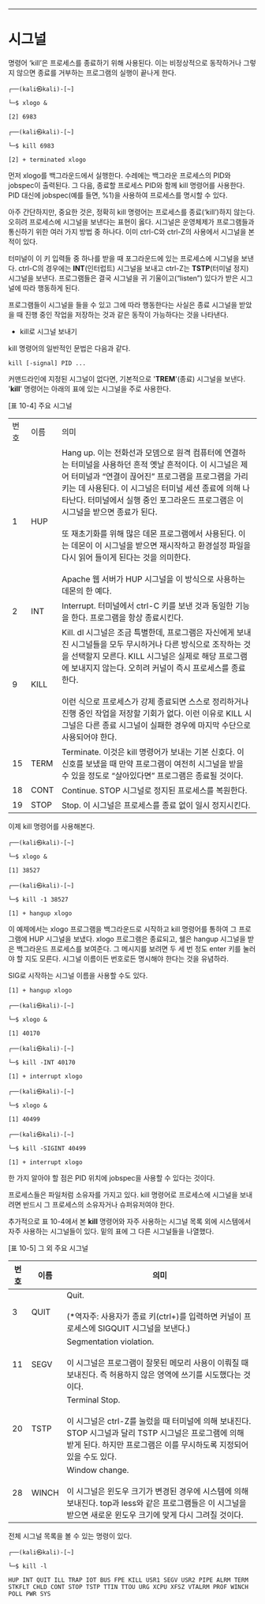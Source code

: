 

---
# 시그널


명령어 ‘kill’은 프로세스를 종료하기 위해 사용된다. 이는 비정상적으로 동작하거나 그렇지 않으면 종료를 거부하는 프로그램의 실행이 끝나게 한다.


``` shell
┌──(kali㉿kali)-[~]

└─$ xlogo &

[2] 6983

┌──(kali㉿kali)-[~]

└─$ kill 6983

[2] + terminated xlogo
```


먼저 xlogo를 백그라운드에서 실행한다. 수레에는 백그라운 프로세스의 PID와 jobspec이 출력된다. 그 다음, 종료할 프로세스 PID와 함께 kill 명령어를 사용한다. PID 대신에 jobspec(예를 들면, %1)을 사용하여 프로세스를 명시할 수 있다.

아주 간단하지만, 중요한 것은, 정확히 kill 명령어는 프로세스를 종료(‘kill’)하지 않는다. 오히려 프로세스에 시그널을 보낸다는 표현이 옳다. 시그널은 운영체제가 프로그램들과 통신하기 위한 여러 가지 방법 중 하나다. 이미 ctrl-C와 ctrl-Z의 사용에서 시그널을 본적이 있다.

터미널이 이 키 입력들 중 하나를 받을 때 포그라운드에 있는 프로세스에 시그널을 보낸다. ctrl-C의 경우에는 **INT**(인터럽트) 시그널을 보내고 ctrl-Z는 **TSTP**(터미널 정지) 시그널을 보낸다. 프로그램들은 결국 시그널을 귀 기울이고(“listen”) 있다가 받은 시그널에 따라 행동하게 된다.

프로그램들이 시그널을 들을 수 있고 그에 따라 행동한다는 사실은 종료 시그널을 받았을 때 진행 중인 작업을 저장하는 것과 같은 동작이 가능하다는 것을 나타낸다.


- kill로 시그널 보내기

kill 명령어의 일반적인 문법은 다음과 같다.

`kill [-signal] PID ...`


커맨드라인에 지정된 시그널이 없다면, 기본적으로 '**TREM**'(종료) 시그널을 보낸다. '**kill**' 명령어는 아래의 표에 있는 시그널을 주로 사용한다.


[표 10-4] 주요 시그널

|   |   |   |
|---|---|---|
|번호|이름|의미|
|1|HUP|Hang up. 이는 전화선과 모뎀으로 원격 컴퓨터에 연결하는 터미널을 사용하던 흔적 옛날 흔적이다. 이 시그널은 제어 터미널과 “연결이 끊어진” 프로그램을 프로그램을 가리키는 데 사용된다. 이 시그널은 터미널 세션 종료에 의해 나타난다. 터미널에서 실행 중인 포그라운드 프로그램은 이 시그널을 받으면 종료가 된다.<br><br>또 재초기화를 위해 많은 데몬 프로그램에서 사용된다. 이는 데몬이 이 시그널을 받으면 재시작하고 환경설정 파일을 다시 읽어 들이게 된다는 것을 의미한다.<br><br>Apache 웹 서버가 HUP 시그널을 이 방식으로 사용하는 데몬의 한 예다.|
|2|INT|Interrupt. 터미널에서 ctrl-C 키를 보낸 것과 동일한 기능을 한다. 프로그램을 항상 종료시킨다.|
|9|KILL|Kill. dl 시그널은 조금 특별한데, 프로그램은 자신에게 보내진 시그널들을 모두 무시하거나 다른 방식으로 조작하는 것을 선택할지 모른다. KILL 시그널은 실제로 해당 프로그램에 보내지지 않는다. 오히려 커널이 즉시 프로세스를 종료한다.<br><br>이런 식으로 프로세스가 강제 종료되면 스스로 정리하거나 진행 중인 작업을 저장할 기회가 없다. 이런 이유로 KILL 시그널은 다른 종료 시그널이 실패한 경우에 마지막 수단으로 사용되어야 한다.|
|15|TERM|Terminate. 이것은 kill 명령어가 보내는 기본 신호다. 이 신호를 보냈을 때 만약 프로그램이 여전히 시그널을 받을 수 있을 정도로 “살아있다면” 프로그램은 종료될 것이다.|
|18|CONT|Continue. STOP 시그널로 정지된 프로세스를 복원한다.|
|19|STOP|Stop. 이 시그널은 프로세스를 종료 없이 일시 정지시킨다.|


이제 kill 명령어를 사용해본다.

``` shell
┌──(kali㉿kali)-[~]

└─$ xlogo &

[1] 38527

┌──(kali㉿kali)-[~]

└─$ kill -1 38527

[1] + hangup xlogo
```


이 예제에서는 xlogo 프로그램을 백그라운드로 시작하고 kill 명령어를 통하여 그 프로그램에 HUP 시그널을 보냈다. xlogo 프로그램은 종료되고, 쉘은 hangup 시그널을 받은 백그라운드 프로세스를 보여준다. 그 메시지를 보려면 두 세 번 정도 enter 키를 눌러야 할 지도 모른다. 시그널 이름이든 번호로든 명시해야 한다는 것을 유념하라.


SIG로 시작하는 시그널 이름을 사용할 수도 있다.


``` shell
[1] + hangup xlogo

┌──(kali㉿kali)-[~]

└─$ xlogo &

[1] 40170

┌──(kali㉿kali)-[~]

└─$ kill -INT 40170

[1] + interrupt xlogo

┌──(kali㉿kali)-[~]

└─$ xlogo &

[1] 40499

┌──(kali㉿kali)-[~]

└─$ kill -SIGINT 40499

[1] + interrupt xlogo
```

한 가지 알아야 할 점은 PID 위치에 jobspec을 사용할 수 있다는 것이다.

프로세스들은 파일처럼 소유자를 가지고 있다. kill 명령어로 프로세스에 시그널을 보내려면 반드시 그 프로세스의 소유자거나 슈퍼유저여야 한다.

추가적으로 표 10-4에서 본 **kill** 명령어와 자주 사용하는 시그널 목록 외에 시스템에서 자주 사용하는 시그널들이 있다. 밑의 표에 그 다른 시그널들을 나열했다.


[표 10-5] 그 외 주요 시그널

| 번호  | 이름    | 의미                                                                                                                                |
| --- | ----- | --------------------------------------------------------------------------------------------------------------------------------- |
| 3   | QUIT  | Quit.<br><br>(*역자주: 사용자가 종료 키(ctrl+\)를 입력하면 커널이 프로세스에 SIGQUIT 시그널을 보낸다.)                                                          |
| 11  | SEGV  | Segmentation violation.<br><br>이 시그널은 프로그램이 잘못된 메모리 사용이 이뤄질 때 보내진다. 즉 허용하지 않은 영역에 쓰기를 시도했다는 것이다.                                  |
| 20  | TSTP  | Terminal Stop.<br><br>이 시그널은 ctrl-Z를 눌렀을 때 터미널에 의해 보내진다. STOP 시그널과 달리 TSTP 시그널은 프로그램에 의해 받게 된다. 하지만 프로그램은 이를 무시하도록 지정되어 있을 수도 있다. |
| 28  | WINCH | Window change.<br><br>이 시그널은 윈도우 크기가 변경된 경우에 시스템에 의해 보내진다. top과 less와 같은 프로그램들은 이 시그널을 받으면 새로운 윈도우 크기에 맞게 다시 그려질 것이다.             |


전체 시그널 목록을 볼 수 있는 명령이 있다.

``` shell
┌──(kali㉿kali)-[~]

└─$ kill -l

HUP INT QUIT ILL TRAP IOT BUS FPE KILL USR1 SEGV USR2 PIPE ALRM TERM STKFLT CHLD CONT STOP TSTP TTIN TTOU URG XCPU XFSZ VTALRM PROF WINCH POLL PWR SYS
```
